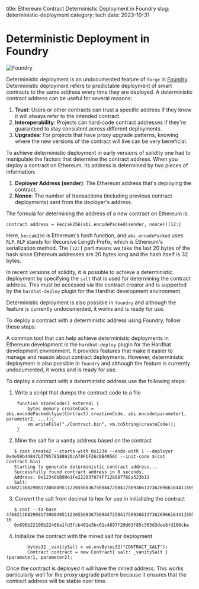 title:  Ethereum Contract Deterministic Deployment in Foundry
slug: deterministic-deployment
category: tech
date: 2023-10-31

# Deterministic Deployment in Foundry

![Foundry]({static}/images/universe/foundry.png)

Deterministic deployment is an undocumented feature of `forge` in [Foundry](https://github.com/foundry-rs/foundry). Deterministic deployment refers to predictable deployment of smart contracts to the same address every time they are deployed. A deterministic contract address can be useful for several reasons:

1. **Trust**: Users or other contracts can trust a specific address if they know it will always refer to the intended contract.
2. **Interoperability**: Projects can hard-code contract addresses if they're guaranteed to stay consistent across different deployments.
3. **Upgrades**: For projects that have proxy upgrade patterns, knowing where the new versions of the contract will live can be very beneficial.

To achieve deterministic deployment in early versions of solidity one had to manipulate the factors that determine the contract address. When you deploy a contract on Ethereum, its address is determined by two pieces of information:

1. **Deployer Address (sender)**: The Ethereum address that's deploying the contract.
2. **Nonce**: The number of transactions (including previous contract deployments) sent from the deployer's address. 

The formula for determining the address of a new contract on Ethereum is:

``` contract address = keccak256(abi.encodePacked(sender, nonce))[12:] ```

Here, `keccak256` is Ethereum's hash function, and `abi.encodePacked` uses `RLP`. `RLP` stands for Recursive Length Prefix, which is Ethereum's serialization method. The `[12:]` part means we take the last 20 bytes of the hash since Ethereum addresses are 20 bytes long and the hash itself is 32 bytes.

In recent versions of solidity, it is possible to achieve a deterministic deployment by specifying the `salt` that is used for determining the contract address.   This must be accessed via the contract creator and is supported by the `hardhat-deploy` plugin for the Hardhat development environment.

Deterministic deployment is also possible in `foundry` and although the feature is currently undocumented, it works and is ready for use.

To deploy a contract with a deterministic address using Foundry, follow these steps:

A common tool that can help achieve deterministic deployments in Ethereum development is the `hardhat-deploy` plugin for the Hardhat development environment. It provides features that make it easier to manage and reason about contract deployments.   However, deterministic deployment is also possible in `foundry` and although the feature is currently undocumented, it works and is ready for use.

To deploy a contract with a deterministic address use the following steps:

1. Write a script that dumps the contract code to a file
```
    function storeCode() external {
        bytes memory createCode = abi.encodePacked(type(Contract).creationCode, abi.encode(parameter1, parameter2, ...));
        vm.writeFile("./Contract.bin", vm.toString(createCode));
    }
```
2. Mine the salt for a vanity address based on the contract
```
   $ cast create2 --starts-with 0x1234 --ends-with 1 --deployer 0x4e59b44847b379578588920cA78FbF26c0B4956C --init-code $(cat Contract.bin)   
   Starting to generate deterministic contract address...
   Successfully found contract address in 0 seconds.
   Address: 0x12340bB90e1Fe222037074F712888776Ea523b11
   Salt: 47682136829081730604951122655683675694472584175693661373626966164411505470654   
```
3. Convert the salt from decimal to hex for use in initializing the contract
```
   $ cast --to-base 47682136829081730604951122655683675694472584175693661373626966164411505470654 16
   0x696b22100b22466a1fd3fcb481e3bc01c4897f29d63f85c363d3dee8fd106cbe
```
4. Initialize the contract with the mined salt for deployment
```
        bytes32 _vanitySalt = vm.envBytes32("CONTRACT_SALT");
        Contract contract = new Contract{ salt: _vanitySalt }(parameter1, parameter2);
```

Once the contract is deployed it will have the mined address.  This works particularly well for the proxy upgrade pattern because it ensures that the contract address will be stable over time.
